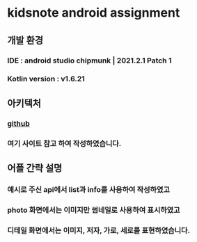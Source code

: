 # kidsnote android assignment

## 개발 환경
### IDE : android studio chipmunk | 2021.2.1 Patch 1
### Kotlin version : v1.6.21

## 아키텍처
### [github](https://github.com/android10/Android-CleanArchitecture-Kotlin, "go link")
### 여기 사이트 참고 하여 작성하였습니다.

## 어플 간략 설명
### 예시로 주신 api에서 list과 info를 사용하여 작성하였고
### photo 화면에서는 이미지만 썸네일로 사용하여 표시하였고 
### 디테일 화면에서는 이미지, 저자, 가로, 세로를 표현하였습니다.